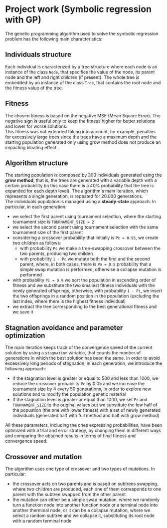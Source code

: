# Project work (Symbolic regression with GP)
The genetic programming algorithm used to solve the symbolic regression problem has the following main characteristics:

## Individuals structure
Each individual is characterized by a tree structure where each node is an instance of the class `Node`, that specifies the value of the node, its parent node and the left and right children (if present).
The whole tree is embedded by an instance of the class `Tree`, that contains the root node and the fitness value of the tree.

## Fitness 
The chosen fitness is based on the negative MSE (Mean Square Error). The negative sign is useful only to keep the fitness higher for better solutions and lower for worse solutions.<br>
This fitness was not extended taking into account, for example, penalties for excessively large trees since the trees have a maximum depth and the starting population generated only using grow method does not produce an impacting bloating effect.

## Algorithm structure
The starting population is composed by 300 individuals generated using the **grow method**, that is, the trees are generated with a variable depth with a certain probability (in this case there is a 40% probability that the tree is expanded for each depth level). The algorithm's main iteration, which represents a single generation, is repeated for 20.000 generations.<br>
The individuals population is managed using a **steady-state** approach. In particular, in each generation:
- we select the first parent using tournament selection, where the starting tournament size is `TOURNAMENT_SIZE = 2`
- we select the second parent using tournament selection with the same tournament size of the first parent
- considering a crossover probability that initially is `Pc = 0.95`, we create two children as follows:
  - with probability `Pc` we make a tree-swapping crossover between the two parents, producing two childen
  - with probability `1 - Pc` we mutate both the first and the second parent, where, in both cases, there is `Pm = 0.5` probability that a simple swap mutation is performed, otherwise a collapse mutation is performed
- with probability `Pi = 0.9` we sort the population in ascending order of fitness and we substitute the two smallest fitness individuals with the newly generated offsprings, otherwise, with probability `1 - Pi`, we insert the two offsprings in a random position in the population (excluding the last index, where there is the highest fitness individual)
- we extract the tree corresponding to the best generational fitness and we save it

## Stagnation avoidance and parameter optimization
The main iteration keeps track of the convergence speed of the current solution by using a `stagnation` variable, that counts the number of generations in which the best solution has been the same. In order to avoid excessively long periods of stagnation, in each generation, we introduce the following approach:
- if the stagnation level is greater or equal to 500 and less than 1000, we reduce the crossover probability `Pc` by 0.05 and we increase the tournament size by 4 every 50 generations, in order to explore new solutions and to modify the population genetic material
- if the stagnation level is greater or equal than 1000, we set `Pc` and `TOURNAMENT_SIZE` to the original values but we substitute the low half of the popuation (the one with lower fitness) with a set of newly generated individuals (generated half with full method and half with grow method)<br>

All these parameters, including the ones expressing probabilities, have been optimized with a trial and error strategy, by changing them in different ways and comparing the obtained results in terms of final fitness and convergence speed.

## Crossover and mutation
The algorithm uses one type of crossover and two types of mutations. In particular:
- the crossover acts on two parents and is based on subtrees swapping, where two children are produced, each one of them corresponds to one parent with the subtree swapped from the other parent
- the mutation can either be a simple swap mutation, where we randomly turn a function node into another function node or a terminal node into another therminal node, or it can be a collapse mutation, where we select a random subtree and we collapse it, substituting its root node with a random terminal node
